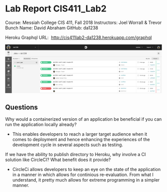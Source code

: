 # Lab Report CIS411_Lab2

Course: Messiah College CIS 411, Fall 2018
Instructors: Joel Worrall & Trevor Bunch
Name: David Abraham
GitHub: da1238


Heroku Graphql URL:  http://cis411lab2-da1238.herokuapp.com/graphql

![alt text](https://github.com/da1238/cis411_lab2/blob/master/labreports/Screen%20Shot%202018-11-26%20at%202.58.39%20PM.png)

## Questions

Why would a containerized version of an application be beneficial if you can run the application locally already?

- This enables developers to reach a larger target audience when it comes to deployment and hence enhancing the experiences of the development cycle in several aspects such as testing.

If we have the ability to publish directory to Heroku, why involve a CI solution like CircleCI? What benefit does it provide?

- CircleCi allows developers to keep an eye on the state of the application in a manner in which allows for continious re-evaluation. From what I understand, it pretty much allows for extreme programming in a simpler manner.
